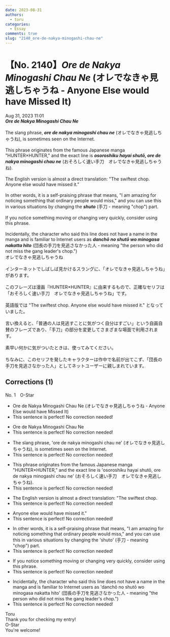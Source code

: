 ```yaml
---
date: 2023-08-31
authors:
  - toru
categories:
  - Essay
comments: true
slug: "2140_ore-de-nakya-minogashi-chau-ne"
---
```


# 【No. 2140】<strong><em>Ore de Nakya Minogashi Chau Ne</strong></em> (オレでなきゃ見逃しちゃうね - Anyone Else would have Missed It)
<div class="date">Aug 31, 2023 11:01</div>
<div id="post"><div id="body_show_ori">
<strong><em>Ore de Nakya Minogashi Chau Ne</strong></em><br/><br/>The slang phrase, <strong><em>ore de nakya minogashi chau ne</em></strong> (オレでなきゃ見逃しちゃうね), is sometimes seen on the Internet.<br/><br/>This phrase originates from the famous Japanese manga "HUNTER×HUNTER," and the exact line is <strong><em>osoroshiku hayai shutō, ore de nakya minogashi chau ne</em></strong> (おそろしく速い手刀　オレでなきゃ見逃しちゃうね).<br/><br/>The English version is almost a direct translation: "The swiftest chop. Anyone else would have missed it."<br/><br/>In other words, it is a self-praising phrase that means, "I am amazing for noticing something that ordinary people would miss," and you can use this in various situations by changing the <strong><em>shuto</em></strong> (手刀 - meaning "chop") part.<br/><br/>If you notice something moving or changing very quickly, consider using this phrase.<br/><br/>Incidentally, the character who said this line does not have a name in the manga and is familiar to Internet users as <strong><em>danchō no shutō wo minogasa nakatta hito</em></strong> (団長の手刀を見逃さなかった人 - meaning "the person who did not miss the gang leader's chop.")
</div></div>

<!-- more -->

<div id="post_ja"><div id="body_show_mo">
オレでなきゃ見逃しちゃうね<br/><br/>インターネットでしばしば見かけるスラングに、「オレでなきゃ見逃しちゃうね」があります。<br/><br/>このフレーズは漫画『HUNTER×HUNTER』に由来するもので、正確なセリフは「おそろしく速い手刀　オレでなきゃ見逃しちゃうね」です。<br/><br/>英語版では "The swiftest chop. Anyone else would have missed it." となっていました。<br/><br/>言い換えると、「普通の人は見逃すことに気がつく自分はすごい」という自画自賛のフレーズであり、「手刀」の部分を変更してさまざまな場面で利用されます。<br/><br/>素早い何かに気がついたときは、使ってみてください。<br/><br/>ちなみに、このセリフを発したキャラクターは作中で名前が出てこず、「団長の手刀を見逃さなかった人」としてネットユーザーに親しまれています。
</div></div>

## Corrections (1)
<div id="block"><div class="first_name"> No. 1　<span class="just_name">O-Star</span></div><div id="block2">
<ul class="correction_field">
<li class="incorrect">Ore de Nakya Minogashi Chau Ne (オレでなきゃ見逃しちゃうね - Anyone Else would have Missed It)</li>
<li class="corrected perfect">This sentence is perfect! No correction needed!</li>
</ul>
<ul class="correction_field">
<li class="incorrect">Ore de Nakya Minogashi Chau Ne</li>
<li class="corrected perfect">This sentence is perfect! No correction needed!</li>
</ul>
<ul class="correction_field">
<li class="incorrect">The slang phrase, 'ore de nakya minogashi chau ne' (オレでなきゃ見逃しちゃうね), is sometimes seen on the Internet.</li>
<li class="corrected perfect">This sentence is perfect! No correction needed!</li>
</ul>
<ul class="correction_field">
<li class="incorrect">This phrase originates from the famous Japanese manga "HUNTER×HUNTER," and the exact line is 'osoroshiku hayai shutō, ore de nakya minogashi chau ne' (おそろしく速い手刀　オレでなきゃ見逃しちゃうね).</li>
<li class="corrected perfect">This sentence is perfect! No correction needed!</li>
</ul>
<ul class="correction_field">
<li class="incorrect">The English version is almost a direct translation: "The swiftest chop.</li>
<li class="corrected perfect">This sentence is perfect! No correction needed!</li>
</ul>
<ul class="correction_field">
<li class="incorrect">Anyone else would have missed it."</li>
<li class="corrected perfect">This sentence is perfect! No correction needed!</li>
</ul>
<ul class="correction_field">
<li class="incorrect">In other words, it is a self-praising phrase that means, "I am amazing for noticing something that ordinary people would miss," and you can use this in various situations by changing the 'shuto' (手刀 - meaning "chop") part.</li>
<li class="corrected perfect">This sentence is perfect! No correction needed!</li>
</ul>
<ul class="correction_field">
<li class="incorrect">If you notice something moving or changing very quickly, consider using this phrase.</li>
<li class="corrected perfect">This sentence is perfect! No correction needed!</li>
</ul>
<ul class="correction_field">
<li class="incorrect">Incidentally, the character who said this line does not have a name in the manga and is familiar to Internet users as 'danchō no shutō wo minogasa nakatta hito' (団長の手刀を見逃さなかった人 - meaning "the person who did not miss the gang leader's chop.")</li>
<li class="corrected perfect">This sentence is perfect! No correction needed!</li>
</ul>
</div><div class="name"><span class="just_name">Toru</span><br>
Thank you for checking my entry!
</div>
<div class="name"><span class="just_name">O-Star</span><br>
You're welcome!
</div>
</div>
